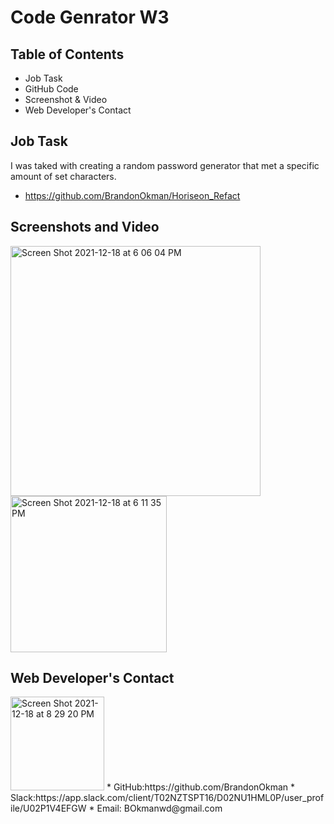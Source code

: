 # Code Genrator W3

## Table of Contents
* Job Task
* GitHub Code
* Screenshot & Video
* Web Developer's Contact
## Job Task
I was taked with creating a random password generator that met a specific amount of set characters. 
* https://github.com/BrandonOkman/Horiseon_Refact
## Screenshots and Video
<img width="400" alt="Screen Shot 2021-12-18 at 6 06 04 PM" src="https://user-images.githubusercontent.com/87589924/146660573-a2beef88-366e-42e5-aea6-f73ef716f1e5.png">
<img width="250" alt="Screen Shot 2021-12-18 at 6 11 35 PM" src="https://user-images.githubusercontent.com/87589924/146660579-c5631b01-40d3-4b50-800e-2cfa4fb7ae6d.png">

## Web Developer's Contact
<img width="150" alt="Screen Shot 2021-12-18 at 8 29 20 PM" src="https://user-images.githubusercontent.com/87589924/146662823-29aeef3c-9f95-4c14-9b4f-1c58aeeebb40.png">
* GitHub:https://github.com/BrandonOkman
* Slack:https://app.slack.com/client/T02NZTSPT16/D02NU1HML0P/user_profile/U02P1V4EFGW
* Email: BOkmanwd@gmail.com